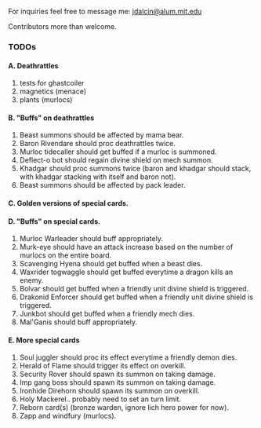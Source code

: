 For inquiries feel free to message me: jdalcin@alum.mit.edu

Contributors more than welcome.

### TODOs

#### A. Deathrattles
1. tests for ghastcoiler
2. magnetics (menace)
3. plants (murlocs)

#### B. "Buffs" on deathrattles  
1. Beast summons should be affected by mama bear.  
2. Baron Rivendare should proc deathrattles twice.  
3. Murloc tidecaller should get buffed if a murloc is summoned.  
4. Deflect-o bot should regain divine shield on mech summon.  
5. Khadgar should proc summons twice (baron and khadgar should stack, with khadgar stacking with itself and baron not).  
6. Beast summons should be affected by pack leader.  

#### C. Golden versions of special cards.  

#### D. "Buffs" on special cards.    
1. Murloc Warleader should buff appropriately.  
2. Murk-eye should have an attack increase based on the number of murlocs on the entire board.  
3. Scavenging Hyena should get buffed when a beast dies.  
4. Waxrider togwaggle should get buffed everytime a dragon kills an enemy.  
5. Bolvar should get buffed when a friendly unit divine shield is triggered.  
6. Drakonid Enforcer should get buffed when a friendly unit divine shield is triggered.  
7. Junkbot should get buffed when a friendly mech dies.  
8. Mal'Ganis should buff appropriately.  

#### E. More special cards  
1. Soul juggler should proc its effect everytime a friendly demon dies.  
2. Herald of Flame should trigger its effect on overkill.  
3. Security Rover should spawn its summon on taking damage.  
4. Imp gang boss should spawn its summon on taking damage.  
5. Ironhide Direhorn should spawn its summon on overkill.  
6. Holy Mackerel.. probably need to set an turn limit.  
7. Reborn card(s) (bronze warden, ignore lich hero power for now).  
8. Zapp and windfury (murlocs).  
